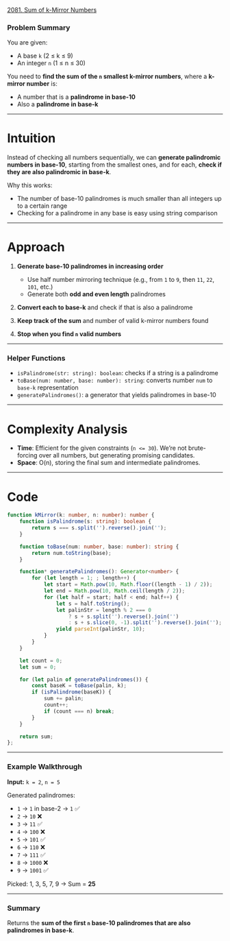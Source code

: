 [2081. Sum of k-Mirror Numbers](https://leetcode.com/problems/sum-of-k-mirror-numbers/)

### Problem Summary

You are given:

* A base `k` (2 ≤ k ≤ 9)
* An integer `n` (1 ≤ n ≤ 30)

You need to **find the sum of the `n` smallest k-mirror numbers**, where a **k-mirror number** is:

* A number that is a **palindrome in base-10**
* Also a **palindrome in base-k**

---

# Intuition

Instead of checking all numbers sequentially, we can **generate palindromic numbers in base-10**, starting from the smallest ones, and for each, **check if they are also palindromic in base-k**.

Why this works:

* The number of base-10 palindromes is much smaller than all integers up to a certain range
* Checking for a palindrome in any base is easy using string comparison

---

# Approach

1. **Generate base-10 palindromes in increasing order**

   * Use half number mirroring technique (e.g., from `1` to `9`, then `11`, `22`, `101`, etc.)
   * Generate both **odd and even length** palindromes

2. **Convert each to base-k** and check if that is also a palindrome

3. **Keep track of the sum** and number of valid k-mirror numbers found

4. **Stop when you find `n` valid numbers**

---

### Helper Functions

* `isPalindrome(str: string): boolean`: checks if a string is a palindrome
* `toBase(num: number, base: number): string`: converts number `num` to `base-k` representation
* `generatePalindromes()`: a generator that yields palindromes in base-10

---

# Complexity Analysis

* **Time**: Efficient for the given constraints (`n <= 30`). We’re not brute-forcing over all numbers, but generating promising candidates.
* **Space**: O(n), storing the final sum and intermediate palindromes.

---

# Code

```ts
function kMirror(k: number, n: number): number {
    function isPalindrome(s: string): boolean {
        return s === s.split('').reverse().join('');
    }

    function toBase(num: number, base: number): string {
        return num.toString(base);
    }

    function* generatePalindromes(): Generator<number> {
        for (let length = 1; ; length++) {
            let start = Math.pow(10, Math.floor((length - 1) / 2));
            let end = Math.pow(10, Math.ceil(length / 2));
            for (let half = start; half < end; half++) {
                let s = half.toString();
                let palinStr = length % 2 === 0
                    ? s + s.split('').reverse().join('')
                    : s + s.slice(0, -1).split('').reverse().join('');
                yield parseInt(palinStr, 10);
            }
        }
    }

    let count = 0;
    let sum = 0;

    for (let palin of generatePalindromes()) {
        const baseK = toBase(palin, k);
        if (isPalindrome(baseK)) {
            sum += palin;
            count++;
            if (count === n) break;
        }
    }

    return sum;
};

```

---

### **Example Walkthrough**

**Input:** `k = 2`, `n = 5`

Generated palindromes:

* `1` → `1` in base-2 → `1` ✅
* `2` → `10` ❌
* `3` → `11` ✅
* `4` → `100` ❌
* `5` → `101` ✅
* `6` → `110` ❌
* `7` → `111` ✅
* `8` → `1000` ❌
* `9` → `1001` ✅

Picked: 1, 3, 5, 7, 9 → Sum = **25**

---

### **Summary**

Returns the **sum of the first `n` base-10 palindromes that are also palindromes in base-k**.